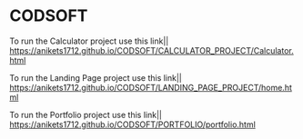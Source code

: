 # CODSOFT

To run the Calculator project use this link||
https://anikets1712.github.io/CODSOFT/CALCULATOR_PROJECT/Calculator.html


To run the Landing Page project use this link||
https://anikets1712.github.io/CODSOFT/LANDING_PAGE_PROJECT/home.html


To run the Portfolio project use this link||
https://anikets1712.github.io/CODSOFT/PORTFOLIO/portfolio.html
